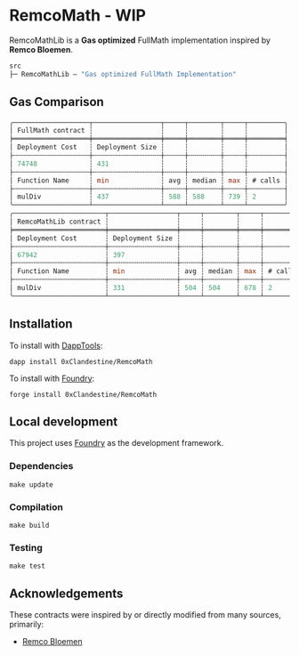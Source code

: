 # RemcoMath - WIP

RemcoMathLib is a **Gas optimized** FullMath implementation inspired by **Remco Bloemen**.

```ml
src
├─ RemcoMathLib — "Gas optimized FullMath Implementation"
```

## Gas Comparison

```ml
╭───────────────────┬─────────────────┬─────┬────────┬─────┬─────────╮
│ FullMath contract ┆                 ┆     ┆        ┆     ┆         │
╞═══════════════════╪═════════════════╪═════╪════════╪═════╪═════════╡
│ Deployment Cost   ┆ Deployment Size ┆     ┆        ┆     ┆         │
├╌╌╌╌╌╌╌╌╌╌╌╌╌╌╌╌╌╌╌┼╌╌╌╌╌╌╌╌╌╌╌╌╌╌╌╌╌┼╌╌╌╌╌┼╌╌╌╌╌╌╌╌┼╌╌╌╌╌┼╌╌╌╌╌╌╌╌╌┤
│ 74748             ┆ 431             ┆     ┆        ┆     ┆         │
├╌╌╌╌╌╌╌╌╌╌╌╌╌╌╌╌╌╌╌┼╌╌╌╌╌╌╌╌╌╌╌╌╌╌╌╌╌┼╌╌╌╌╌┼╌╌╌╌╌╌╌╌┼╌╌╌╌╌┼╌╌╌╌╌╌╌╌╌┤
│ Function Name     ┆ min             ┆ avg ┆ median ┆ max ┆ # calls │
├╌╌╌╌╌╌╌╌╌╌╌╌╌╌╌╌╌╌╌┼╌╌╌╌╌╌╌╌╌╌╌╌╌╌╌╌╌┼╌╌╌╌╌┼╌╌╌╌╌╌╌╌┼╌╌╌╌╌┼╌╌╌╌╌╌╌╌╌┤
│ mulDiv            ┆ 437             ┆ 588 ┆ 588    ┆ 739 ┆ 2       │
╰───────────────────┴─────────────────┴─────┴────────┴─────┴─────────╯
╭───────────────────────┬─────────────────┬─────┬────────┬─────┬─────────╮
│ RemcoMathLib contract ┆                 ┆     ┆        ┆     ┆         │
╞═══════════════════════╪═════════════════╪═════╪════════╪═════╪═════════╡
│ Deployment Cost       ┆ Deployment Size ┆     ┆        ┆     ┆         │
├╌╌╌╌╌╌╌╌╌╌╌╌╌╌╌╌╌╌╌╌╌╌╌┼╌╌╌╌╌╌╌╌╌╌╌╌╌╌╌╌╌┼╌╌╌╌╌┼╌╌╌╌╌╌╌╌┼╌╌╌╌╌┼╌╌╌╌╌╌╌╌╌┤
│ 67942                 ┆ 397             ┆     ┆        ┆     ┆         │
├╌╌╌╌╌╌╌╌╌╌╌╌╌╌╌╌╌╌╌╌╌╌╌┼╌╌╌╌╌╌╌╌╌╌╌╌╌╌╌╌╌┼╌╌╌╌╌┼╌╌╌╌╌╌╌╌┼╌╌╌╌╌┼╌╌╌╌╌╌╌╌╌┤
│ Function Name         ┆ min             ┆ avg ┆ median ┆ max ┆ # calls │
├╌╌╌╌╌╌╌╌╌╌╌╌╌╌╌╌╌╌╌╌╌╌╌┼╌╌╌╌╌╌╌╌╌╌╌╌╌╌╌╌╌┼╌╌╌╌╌┼╌╌╌╌╌╌╌╌┼╌╌╌╌╌┼╌╌╌╌╌╌╌╌╌┤
│ mulDiv                ┆ 331             ┆ 504 ┆ 504    ┆ 678 ┆ 2       │
╰───────────────────────┴─────────────────┴─────┴────────┴─────┴─────────╯
```

## Installation

To install with [DappTools](https://github.com/dapphub/dapptools):

```
dapp install 0xClandestine/RemcoMath
```

To install with [Foundry](https://github.com/gakonst/foundry):

```
forge install 0xClandestine/RemcoMath
```

## Local development

This project uses [Foundry](https://github.com/gakonst/foundry) as the development framework.

### Dependencies

```
make update
```

### Compilation

```
make build
```

### Testing

```
make test
```


## Acknowledgements

These contracts were inspired by or directly modified from many sources, primarily:

- [Remco Bloemen](https://xn--2-umb.com/21/muldiv/index.html)
